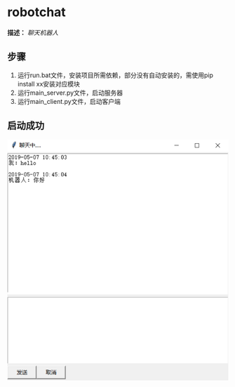 # robotchat
**描述：**  *聊天机器人*

## 步骤
1. 运行run.bat文件，安装项目所需依赖，部分没有自动安装的，需使用pip install xx安装对应模块
2. 运行main_server.py文件，启动服务器
3. 运行main_client.py文件，启动客户端

## 启动成功

![success](https://raw.githubusercontent.com/LinXiaodao/robotchat/master/image/success.png)
